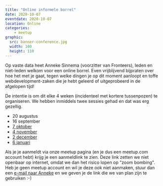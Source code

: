 ```yaml
---
title: "Online informele borrel"
date: 2020-10-07
eventdate: 2020-10-07
location: Online
categories: 
    - meetup
graphic: 
  src: banner-conference.jpg
  width: 100
  height: 110
---
```

Op vaste data heet Anneke Sinnema (voorzitter van Fronteers), leden en niet-leden welkom voor een online borrel. Even vrijblijvend bijpraten over hoe het met je gaat, tegen welke dingen je op dit moment aanloopt en toffe webdevelopment-zaken die je hebt geleerd of uitgeprobeerd in de afgelopen tijd!

De intentie is om dit elke 4 weken (incidenteel met kortere tussenpozen) te organiseren. We hebben inmiddels twee sessies gehad en dat was erg gezellig.

* 20 augustus
* 16 september
* [7 oktober](https://www.meetup.com/Fronteers-NL/events/273569269/)
* [4 november](https://www.meetup.com/Fronteers-NL/events/bfhkzrybcpbgb/)
* [2 december](https://www.meetup.com/Fronteers-NL/events/bfhkzrybcqbdb/)
* [6 januari](https://www.meetup.com/Fronteers-NL/)

Als je je aanmeldt via onze meetup pagina (en je dus een meetup.com account hebt) krijg je een aanmeldlink te zien. Deze link zetten we niet openbaar op internet, omdat we dan het risico lopen op "zoom bombing". Heb je geen meetup account en wil je deze ook niet aanmaken, stuur dan een [e-mail naar Anneke](mailto:anneke@fronteers.nl) en we geven je de link die we van plan zijn te gebruiken :-)

